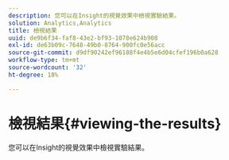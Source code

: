 ```yaml
---
description: 您可以在Insight的視覺效果中檢視實驗結果。
solution: Analytics,Analytics
title: 檢視結果
uuid: de9b6f34-faf8-43e2-bf93-1078e624b908
exl-id: de63b09c-7648-49b0-8764-900fc0e56acc
source-git-commit: d9df90242ef96188f4e4b5e6d04cfef196b0a628
workflow-type: tm+mt
source-wordcount: '32'
ht-degree: 18%

---
```


# 檢視結果{#viewing-the-results}

您可以在Insight的視覺效果中檢視實驗結果。
